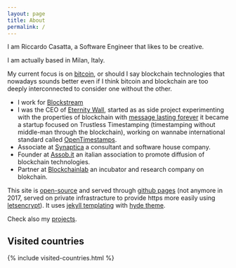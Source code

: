 ```yaml
---
layout: page
title: About
permalink: /
---
```


I am Riccardo Casatta, a Software Engineer that likes to be creative.

I am actually based in Milan, Italy.

My current focus is on [bitcoin](http://bitcoin.org), or should I say blockchain technologies that nowadays sounds better even if I think bitcoin and blockchain are too deeply interconnected to consider one without the other.

* I work for [Blockstream](https://blockstream.com)
* I was the CEO of [Eternity Wall](https://eternitywall.com), started as as side project experimenting with the properties of blockchain with [message lasting forever](https://eternitywall.it) it became a startup focused on Trustless Timestamping (timestamping  without middle-man through the blockchain), working on wannabe international standard called [OpenTimestamps](https://opentimestamps.org).
* Associate at [Synaptica](http://synaptica.info) a consultant and software house company.
* Founder at [Assob.it](http://assob.it) an italian association to promote diffusion of blockchain technologies.
* Partner at [Blockchainlab](http://blockchainlab.it) an incubator and research company on blokchain.

This site is [open-source](https://github.com/RCasatta/rcasatta.github.io) and served through [github pages](https://pages.github.com/) (not anymore in 2017, served on private infrastracture to provide https more easily using [letsencrypt](https://letsencrypt.org/)). It uses [jekyll templating](https://jekyllrb.com/) with [hyde theme](https://github.com/poole/hyde).

Check also my [projects](/projects).

## Visited countries

{% include visited-countries.html %}
